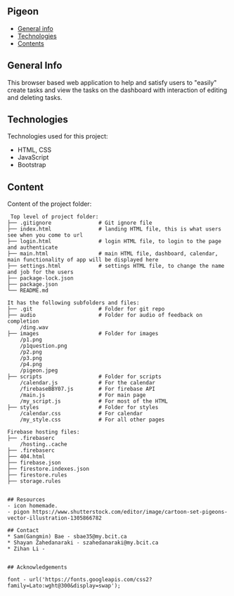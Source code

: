 ## Pigeon

* [General info](#general-info)
* [Technologies](#technologies)
* [Contents](#content)

## General Info
This browser based web application to help and satisfy users to "easily" create tasks 
and view the tasks on the dashboard with interaction of editing and deleting tasks.
	
## Technologies
Technologies used for this project:
* HTML, CSS
* JavaScript
* Bootstrap 
	
## Content
Content of the project folder:

```
 Top level of project folder: 
├── .gitignore               # Git ignore file
├── index.html               # landing HTML file, this is what users see when you come to url
├── login.html               # login HTML file, to login to the page and authenticate
├── main.html                # main HTML file, dashboard, calendar, main functionality of app will be displayed here
├── settings.html            # settings HTML file, to change the name and job for the users
├── package-lock.json        
├── package.json
└── README.md

It has the following subfolders and files:
├── .git                     # Folder for git repo
├── audio                    # Folder for audio of feedback on completion
    /ding.wav                 
├── images                   # Folder for images
    /p1.png                   
    /p1question.png           
    /p2.png                   
    /p3.png                  
    /p4.png                   
    /pigeon.jpeg              
├── scripts                  # Folder for scripts
    /calendar.js             # For the calendar
    /firebaseBBY07.js        # For firebase API 
    /main.js                 # For main page
    /my_script.js            # For most of the HTML
├── styles                   # Folder for styles
    /calendar.css            # For calendar
    /my_style.css            # For all other pages

Firebase hosting files: 
├── .firebaserc
    /hosting..cache   
├── .firebaserc
├── 404.html
├── firebase.json
├── firestore.indexes.json
├── firestore.rules
├── storage.rules


## Resources
- icon homemade.
- pigon https://www.shutterstock.com/editor/image/cartoon-set-pigeons-vector-illustration-1305866782

## Contact 
* Sam(Gangmin) Bae - sbae35@my.bcit.ca
* Shayan Zahedanaraki - szahedanaraki@my.bcit.ca
* Zihan Li - 


## Acknowledgements 

font - url('https://fonts.googleapis.com/css2?family=Lato:wght@300&display=swap');

